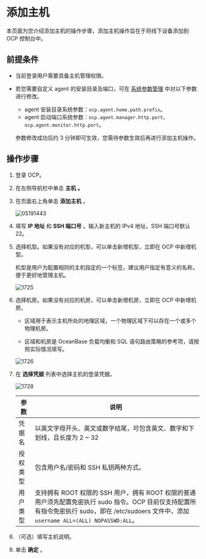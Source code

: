 # 添加主机

本页面为您介绍添加主机的操作步骤，添加主机操作旨在于将线下设备添加到 OCP 控制台中。

## 前提条件

* 当前登录用户需要具备主机管理权限。
* 若您需要自定义 agent 的安装目录及端口，可在 [系统参数管理](../1000.system-management-features/1200.system-parameter-management-1.md) 中对以下参数进行修改。
  * agent 安装目录系统参数：`ocp.agent.home.path.prefix`。
  * agent 启动端口系统参数：`ocp.agent.manager.http.port`、`ocp.agent.monitor.http.port`。
  
   参数修改成功后约 3 分钟即可生效，您需待参数生效后再进行添加主机操作。

## 操作步骤

1. 登录 OCP。

2. 在左侧导航栏中单击 **主机** **。**

3. 在页面右上角单击 **添加主机** 。

   ![05191443](https://obbusiness-private.oss-cn-shanghai.aliyuncs.com/doc/img/ocp/403-ce/%E6%B7%BB%E5%8A%A0%E4%B8%BB%E6%9C%BA.png)

4. 填写 **IP 地址** 和 **SSH 端口号** 。输入新主机的 IPv4 地址，SSH 端口号默认 22。

5. 选择机型。如果没有对应的机型，可以单击新增机型，立即在 OCP 中新增机型。

   机型是用户为配置相同的主机指定的一个标签，建议用户指定有意义的名称，便于更好地管理主机。

   ![1725](https://help-static-aliyun-doc.aliyuncs.com/assets/img/zh-CN/5295987361/p358646.png)

6. 选择机房。如果没有对应的机房，可以单击新增机房，立即在 OCP 中新增机房。

   * 区域用于表示主机所处的地理区域，一个物理区域下可以存在一个或多个物理机房。

   * 区域和机房是 OceanBase 负载均衡和 SQL 语句路由策略的参考项，请按照实际情况填写。

   ![1726](https://help-static-aliyun-doc.aliyuncs.com/assets/img/zh-CN/5295987361/p358647.png)

7. 在 **选择凭据** 列表中选择主机的登录凭据。

   ![1728](https://help-static-aliyun-doc.aliyuncs.com/assets/img/zh-CN/5295987361/p358649.png)

   |  参数  |                               说明                               |
   |------|----------------------------------------------------------------|
   | 凭据名  | 以英文字母开头、英文或数字结尾，可包含英文、数字和下划线，且长度为 2 \~ 32                      |
   | 授权类型 | 包含用户名/密码和 SSH 私钥两种方式。                                          |
   | 用户类型 | 支持拥有 ROOT 权限的 SSH 用户，拥有 ROOT 权限的普通用户须先配置免密执行 sudo 指令。OCP 目前仅支持配置所有指令免密执行 sudo，即在 /etc/sudoers 文件中，添加 `username ALL=(ALL) NOPASSWD:ALL`。  |

8. （可选）填写主机说明。

9. 单击 **确定** 。
